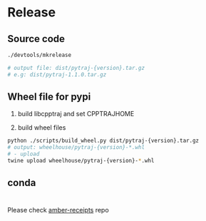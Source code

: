 # Release

## Source code
```bash
./devtools/mkrelease

# output file: dist/pytraj-{version}.tar.gz
# e.g: dist/pytraj-1.1.0.tar.gz
```

## Wheel file for pypi

1. build libcpptraj and set CPPTRAJHOME

2. build wheel files
```bash
python ./scripts/build_wheel.py dist/pytraj-{version}.tar.gz
# output: wheelhouse/pytraj-{version}-*.whl
# - upload
twine upload wheelhouse/pytraj-{version}-*.whl
```

## conda
#
Please check [amber-receipts](https://github.com/Amber-MD/amber-recipes/tree/master/pytraj) repo
